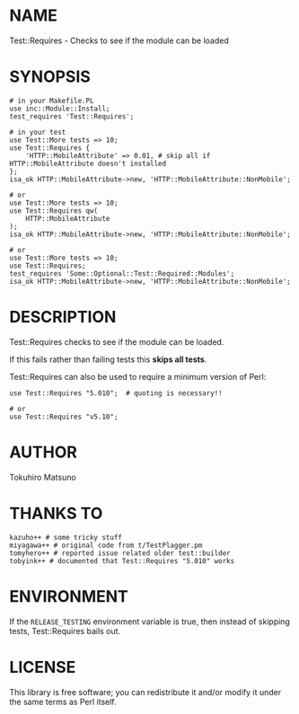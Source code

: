 # NAME

Test::Requires - Checks to see if the module can be loaded

# SYNOPSIS

    # in your Makefile.PL
    use inc::Module::Install;
    test_requires 'Test::Requires';

    # in your test
    use Test::More tests => 10;
    use Test::Requires {
        'HTTP::MobileAttribute' => 0.01, # skip all if HTTP::MobileAttribute doesn't installed
    };
    isa_ok HTTP::MobileAttribute->new, 'HTTP::MobileAttribute::NonMobile';

    # or
    use Test::More tests => 10;
    use Test::Requires qw( 
        HTTP::MobileAttribute
    );
    isa_ok HTTP::MobileAttribute->new, 'HTTP::MobileAttribute::NonMobile';

    # or
    use Test::More tests => 10;
    use Test::Requires;
    test_requires 'Some::Optional::Test::Required::Modules';
    isa_ok HTTP::MobileAttribute->new, 'HTTP::MobileAttribute::NonMobile';

# DESCRIPTION

Test::Requires checks to see if the module can be loaded.

If this fails rather than failing tests this **skips all tests**.

Test::Requires can also be used to require a minimum version of Perl:

    use Test::Requires "5.010";  # quoting is necessary!!
    
    # or
    use Test::Requires "v5.10";

# AUTHOR

Tokuhiro Matsuno <tokuhirom AT gmail.com>

# THANKS TO

    kazuho++ # some tricky stuff
    miyagawa++ # original code from t/TestPlagger.pm
    tomyhero++ # reported issue related older test::builder
    tobyink++ # documented that Test::Requires "5.010" works

# ENVIRONMENT

If the `RELEASE_TESTING` environment variable is true, then instead
of skipping tests, Test::Requires bails out.

# LICENSE

This library is free software; you can redistribute it and/or modify
it under the same terms as Perl itself.
